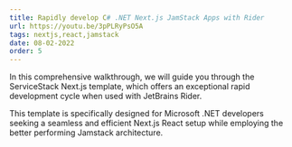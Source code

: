 ```yaml
---
title: Rapidly develop C# .NET Next.js JamStack Apps with Rider
url: https://youtu.be/3pPLRyPsO5A
tags: nextjs,react,jamstack
date: 08-02-2022
order: 5
---
```


In this comprehensive walkthrough, we will guide you through the ServiceStack Next.js template, which offers an 
exceptional rapid development cycle when used with JetBrains Rider. 

This template is specifically designed for Microsoft .NET developers seeking a seamless and efficient Next.js React 
setup while employing the better performing Jamstack architecture. 
